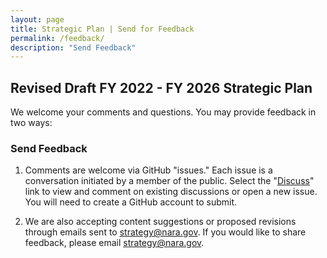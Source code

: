 ```yaml
---
layout: page
title: Strategic Plan | Send for Feedback
permalink: /feedback/
description: "Send Feedback"
---
```


## Revised Draft FY 2022 - FY 2026 Strategic Plan

We welcome your comments and questions. You may provide feedback in two ways:

### Send Feedback

1. Comments are welcome via GitHub "issues." Each issue is a conversation initiated by a member of the public. Select the "<a href="https://github.com/{{ site.org_name }}/{{ site.repo_name }}/issues/">Discuss</a>" link to view and comment on existing discussions or open a new issue. You will need to create a GitHub account to submit.

2. We are also accepting content suggestions or proposed revisions through emails sent to <a href='mailto:strategy@nara.gov'>strategy@nara.gov</a>.
If you would like to share feedback, please email <a href='mailto:strategy@nara.gov'>strategy@nara.gov</a>.
